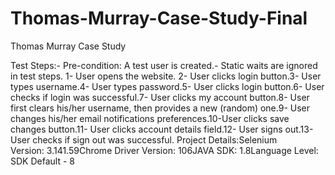 # Thomas-Murray-Case-Study-Final
Thomas Murray Case Study

Test Steps:- Pre-condition: A test user is created.- Static waits are ignored in test steps.
1- User opens the website. 2- User clicks login button.3- User types username.4- User types password.5- User clicks login button.6- User checks if login was successful.7- User clicks my account button.8- User first clears his/her username, then provides a new (random) one.9- User changes his/her email notifications preferences.10-User clicks save changes button.11- User clicks account details field.12- User signs out.13- User checks if sign out was successful.
Project Details:Selenium Version: 3.141.59Chrome Driver Version: 106JAVA SDK: 1.8Language Level: SDK Default - 8 
